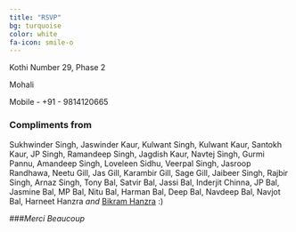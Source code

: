 ```yaml
---
title: "RSVP"
bg: turquoise
color: white
fa-icon: smile-o
---
```


Kothi Number 29, Phase 2

Mohali

Mobile - +91 - 9814120665

### Compliments from

Sukhwinder Singh, Jaswinder Kaur, Kulwant Singh, Kulwant Kaur, Santokh Kaur, JP Singh, Ramandeep Singh, Jagdish Kaur, Navtej Singh, Gurmi Pannu, Amandeep Singh, Loveleen Sidhu, Veerpal Singh, Jasroop Randhawa, Neetu Gill, Jas Gill, Karambir Gill, Sage Gill, Jaibeer Singh, Rajbir Singh, Arnaz Singh, Tony Bal, Satvir Bal, Jassi Bal, Inderjit Chinna, JP Bal, Jasmine Bal, MP Bal, Nitu Bal, Harman Bal, Deep Bal, Navdeep Bal, Navjot Bal, Harneet Hanzra _and_ [Bikram Hanzra](hanzratech.in/about) :)

###_Merci Beaucoup_

